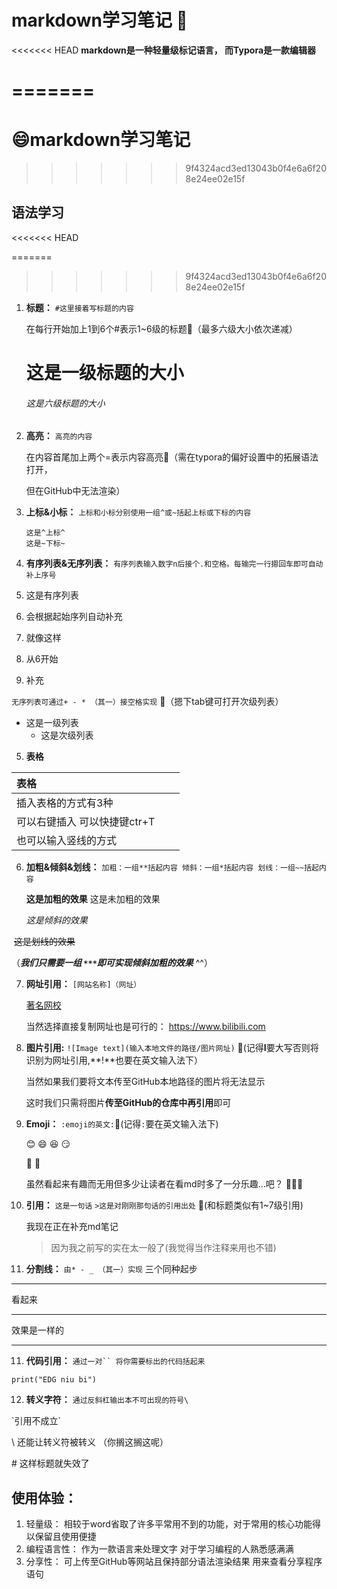 
# markdown学习笔记 :bookmark_tabs:



<<<<<<< HEAD
**markdown是一种轻量级标记语言，
而Typora是一款编辑器**



=======
=======



# :smile:markdown学习笔记 
>>>>>>> 9f4324acd3ed13043b0f4e6a6f208e24ee02e15f


## 语法学习
<<<<<<< HEAD

=======
>>>>>>> 9f4324acd3ed13043b0f4e6a6f208e24ee02e15f
1. **标题：**  `#这里接着写标题的内容`

   在每行开始加上1到6个#表示1~6级的标题🛑（最多六级大小依次递减）

   # 这是一级标题的大小

   ###### 这是六级标题的大小 

   

2. **高亮：** `高亮的内容`

   在内容首尾加上两个=表示内容高亮🛑（需在typora的偏好设置中的拓展语法打开，

   但在GitHub中无法渲染） 

   

3. **上标&小标：**  `上标和小标分别使用一组^或~括起上标或下标的内容`

   `这是^上标^`         
   `这是~下标~`   

   

4. **有序列表&无序列表：**  `有序列表输入数字n后接个.和空格。每输完一行摁回车即可自动补上序号`  

  5. 这是有序列表

  6. 会根据起始序列自动补充

  7. 就像这样

  

  6. 从6开始
  7. 补充

  `无序列表可通过+ - * （其一）接空格实现` 🛑（摁下tab键可打开次级列表）

  + 这是一级列表
    + 这是次级列表
    
      

5. **表格** 

| 表格                         |      |      |
| :--------------------------- | ---- | ---- |
| 插入表格的方式有3种          |      |      |
| 可以右键插入 可以快捷键ctr+T |      |      |
| 也可以输入竖线的方式         |      |      |

6. **加粗&倾斜&划线：** `加粗：一组**括起内容 倾斜：一组*括起内容 划线：一组~~括起内容`

   **这是加粗的效果**      这是未加粗的效果

   *这是倾斜的效果*

​       ~~这是划线的效果~~

（***我们只需要一组  `***`即可实现倾斜加粗的效果*** ^^）



7. **网址引用：** `[网站名称]（网址）` 

   [著名网校](https://www.bilibili.com)

   当然选择直接复制网址也是可行的： https://www.bilibili.com

   

8. **图片引用:** `![Image text](输入本地文件的路径/图片网址)`   🛑(记得**I**要大写否则将识别为网址引用,**!**也要在英文输入法下）

   当然如果我们要将文本传至GitHub本地路径的图片将无法显示

   这时我们只需将图片**传至GitHub的仓库中再引用**即可

   

   

9. **Emoji：** `:emoji的英文:`🛑(记得`:`要在英文输入法下)

   :blush: :smile: :laughing: :smirk:

   :japan: :chicken:    

   虽然看起来有趣而无用但多少让读者在看md时多了一分乐趣…吧？ :fist_right::heart_eyes::fist_left:   

   

10. **引用：** `这是一句话` `>这是对刚刚那句话的引用出处` 🛑(和标题类似有1~7级引用)

    我现在正在补充md笔记

    > 因为我之前写的实在太一般了(我觉得当作注释来用也不错)





10. **分割线：** `由* - _ （其一）实现` 三个同种起步

****************

看起来

------------------

效果是一样的

----------------

 

11. **代码引用：** `通过一对`` 将你需要标出的代码括起来`

`print("EDG niu bi")`



12. **转义字符：** `通过反斜杠输出本不可出现的符号\`

\`引用不成立`

\\ 还能让转义符被转义 （你搁这搁这呢）

\# 这样标题就失效了





## 使用体验：  

1. 轻量级：  相较于word省取了许多平常用不到的功能，对于常用的核心功能得以保留且使用便捷
2. 编程语言性： 作为一款语言来处理文字 对于学习编程的人熟悉感满满
3. 分享性： 可上传至GitHub等网站且保持部分语法渲染结果 用来查看分享程序语句

